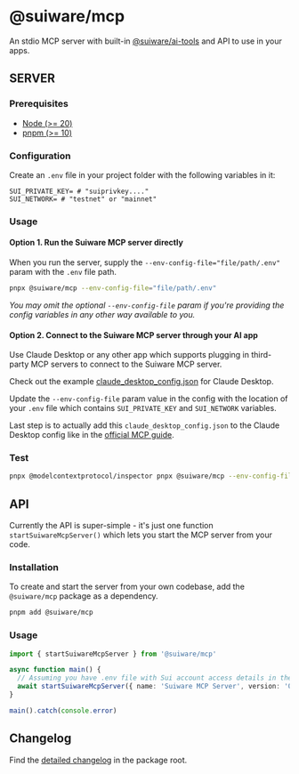 # @suiware/mcp

An stdio MCP server with built-in [@suiware/ai-tools](https://www.npmjs.com/package/@suiware/ai-tools) and API to use in your apps.

## SERVER

### Prerequisites

- [Node (>= 20)](https://nodejs.org/en/download/)
- [pnpm (>= 10)](https://pnpm.io/installation)

### Configuration

Create an `.env` file in your project folder with the following variables in it:

```environment
SUI_PRIVATE_KEY= # "suiprivkey...."
SUI_NETWORK= # "testnet" or "mainnet"
```

### Usage

#### Option 1. Run the Suiware MCP server directly

When you run the server, supply the `--env-config-file="file/path/.env"` param with the `.env` file path.

```bash
pnpx @suiware/mcp --env-config-file="file/path/.env"
```

_You may omit the optional `--env-config-file` param if you're providing the config variables in any other way available to you._

#### Option 2. Connect to the Suiware MCP server through your AI app

Use Claude Desktop or any other app which supports plugging in third-party MCP servers to connect to the Suiware MCP server.

Check out the example [claude_desktop_config.json](./claude_desktop_config.json) for Claude Desktop.

Update the `--env-config-file` param value in the config with the location of your `.env` file which contains `SUI_PRIVATE_KEY` and `SUI_NETWORK` variables.

Last step is to actually add this `claude_desktop_config.json` to the Claude Desktop config like in the [official MCP guide](https://modelcontextprotocol.io/quickstart/user#mac-os-linux).

### Test

```bash
pnpx @modelcontextprotocol/inspector pnpx @suiware/mcp --env-config-file="file/path/.env"
```

## API

Currently the API is super-simple - it's just one function `startSuiwareMcpServer()` which lets you start the MCP server from your code. 

### Installation

To create and start the server from your own codebase, add the `@suiware/mcp` package as a dependency.

```bash
pnpm add @suiware/mcp
```

### Usage

```ts
import { startSuiwareMcpServer } from '@suiware/mcp'

async function main() {
  // Assuming you have .env file with Sui account access details in the same folder.
  await startSuiwareMcpServer({ name: 'Suiware MCP Server', version: '0.1.0' })
}

main().catch(console.error)
```

## Changelog

Find the [detailed changelog](./CHANGELOG.md) in the package root.
